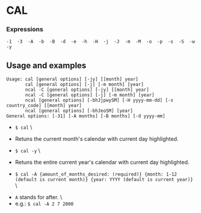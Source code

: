 # CAL

### Expressions

```
-1  -3  -A  -b  -B  -d  -e  -h  -H  -j  -J  -m  -M  -o  -p  -s  -S  -w  -y
```


## Usage and examples

```
Usage: cal [general options] [-jy] [[month] year]
       cal [general options] [-j] [-m month] [year]
       ncal -C [general options] [-jy] [[month] year]
       ncal -C [general options] [-j] [-m month] [year]
       ncal [general options] [-bhJjpwySM] [-H yyyy-mm-dd] [-s country_code] [[month] year]
       ncal [general options] [-bhJeoSM] [year]
General options: [-31] [-A months] [-B months] [-d yyyy-mm]
```

* `$ cal` \
- Retuns the current month's calendar with current day highlighted.

* `$ cal -y` \
- Retuns the entire current year's calendar with current day highlighted.

* `$ cal -A {amount_of_months_desired: (required)} {month: 1-12 (default is current month)} {year: YYYY (default is current year)}`  \
- `A` stands for after. \
- e.g.: `$ cal -A 2 7 2000`

